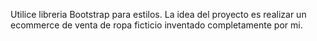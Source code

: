 Utilice libreria Bootstrap para estilos.
La idea del proyecto es realizar un ecommerce de venta de ropa ficticio inventado completamente por mi.